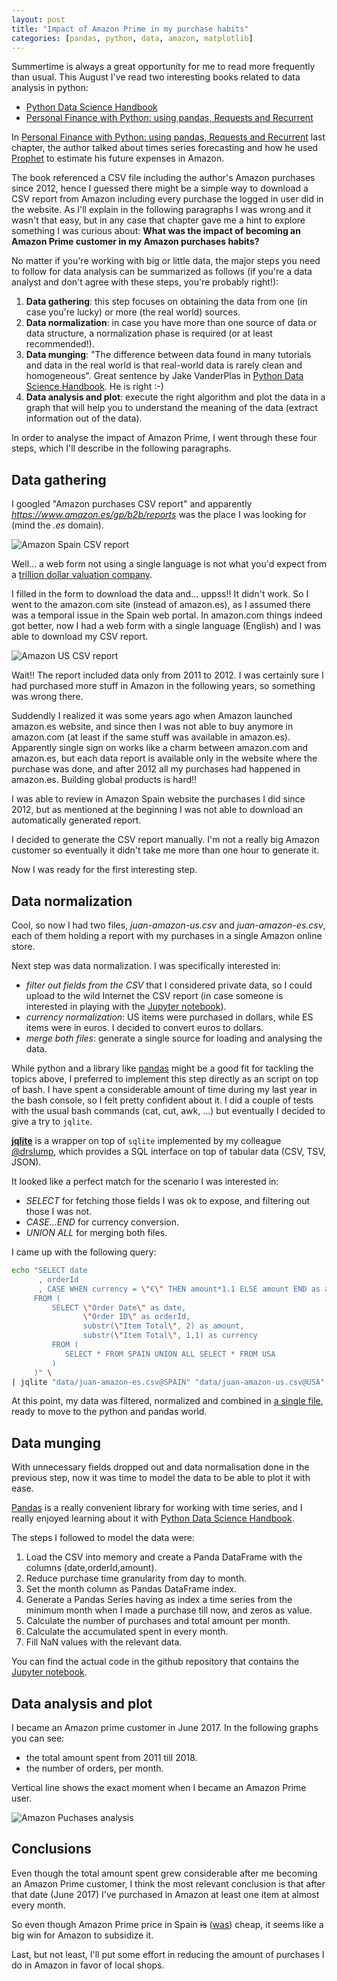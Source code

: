 ```yaml
---
layout: post
title: "Impact of Amazon Prime in my purchase habits"
categories: [pandas, python, data, amazon, matplotlib]
---
```

Summertime is always a great opportunity for me to read more frequently than usual.
This August I've read two interesting books related to data analysis in python:

- [Python Data Science Handbook](https://jakevdp.github.io/PythonDataScienceHandbook/)
- [Personal Finance with Python: using pandas, Requests and Recurrent](https://www.apress.com/de/book/9781484238011)

In [Personal Finance with Python: using pandas, Requests and Recurrent](https://www.apress.com/de/book/9781484238011) last chapter,
the author talked about times series forecasting and how he used
[Prophet](https://research.fb.com/prophet-forecasting-at-scale/) to estimate his future
expenses in Amazon.

The book referenced a CSV file including the author's Amazon purchases since 2012, hence I
guessed there might be a simple way to download a CSV report from Amazon including
every purchase the logged in user did in the website.
As I'll explain in the following paragraphs I was wrong and it wasn't that easy,
but in any case that chapter gave me a hint to explore something I was
curious about: **What was the impact of becoming an Amazon Prime customer in my
Amazon purchases habits?**

No matter if you're working with big or little data, the major steps you need to follow
for data analysis can be summarized as follows (if you're a data analyst and don't agree
with these steps, you're probably right!):

1. **Data gathering**: this step focuses on obtaining the data from one (in case you're lucky)
or more (the real world) sources.
1. **Data normalization**: in case you have more than one source of data or data structure,
a normalization phase is required (or at least recommended!).
1. **Data munging**: "The difference between data found in many tutorials
and data in the real world is that real-world data is rarely clean and homogeneous". Great
sentence by Jake VanderPlas in [Python Data Science Handbook](https://jakevdp.github.io/PythonDataScienceHandbook/). He is right :-)
1. **Data analysis and plot**: execute the right algorithm and plot the data in a graph that
will help you to understand the meaning of the data (extract information out of the data).

In order to analyse the impact of Amazon Prime, I went through these four steps, which I'll
describe in the following paragraphs.

## Data gathering

I googled "Amazon purchases CSV report" and apparently *https://www.amazon.es/gp/b2b/reports*
was the place I was looking for (mind the *.es* domain).

![Amazon Spain CSV report](/gfx/posts/amazon-prime/amazon-csv-spain.png)

Well... a web form not using a single language is not what you'd expect from a
[trillion dollar valuation company](https://money.cnn.com/2018/09/04/technology/amazon-1-trillion/index.html).

I filled in the form to download the data and... uppss!! It didn't work. So I went to the
amazon.com site (instead of amazon.es), as I assumed there was a temporal issue in the
Spain web portal.
In amazon.com things indeed got better, now I had a web form with a single language (English) and
I was able to download my CSV report.

![Amazon US CSV report](/gfx/posts/amazon-prime/amazon-csv-us.png)

Wait!! The report included data only from 2011 to 2012. I was certainly sure I had purchased
more stuff in Amazon in the following years, so something was wrong there.

Suddendly I realized it was some years ago when Amazon launched amazon.es website, and since
then I was not able to buy anymore in amazon.com (at least if the same stuff was available
in amazon.es). Apparently single sign on works like a charm between amazon.com and amazon.es,
but each data report is available only in the website where the purchase was done,
and after 2012 all my purchases had happened in amazon.es. Building global products is hard!!

I was able to review in Amazon Spain website the purchases I did since 2012, but as mentioned
at the beginning I was not able to download an automatically generated report.

I decided to generate the CSV report manually. I'm not a really big Amazon customer so
eventually it didn't take me more than one hour to generate it.

Now I was ready for the first interesting step.

## Data normalization

Cool, so now I had two files, *juan-amazon-us.csv* and *juan-amazon-es.csv*, each of them holding
a report with my purchases in a single Amazon online store.

Next step was data normalization. I was specifically interested in:

- *filter out fields from the CSV* that I considered private data, so I could upload to
the wild Internet the CSV report (in case someone is interested in playing with the [Jupyter
notebook](https://github.com/juandebravo/amazon-prime-analysis/blob/master/notebook.ipynb)).
- *currency normalization*: US items were purchased in dollars, while ES items were in euros. I
decided to convert euros to dollars.
- *merge both files*: generate a single source for loading and analysing the data.

While python and a library like [pandas](https://pandas.pydata.org/) might be a good fit
for tackling the topics above, I preferred to implement this step directly as an script on top of bash.
I have spent a considerable amount of time during my last year in the bash console,
so I felt pretty confident about it.
I did a couple of tests with the usual bash commands (cat, cut, awk, ...) but eventually
I decided to give a try to `jqlite`.

[**jqlite**](https://gist.github.com/drslump/cdacaa368a1d63bab717efd3414b4467) is a wrapper on top of `sqlite` implemented by my colleague
[@drslump](https://github.com/drslump), which provides a SQL interface on top of
tabular data (CSV, TSV, JSON).

It looked like a perfect match for the scenario I was interested in:

- *SELECT* for fetching those fields I was ok to expose, and filtering out those I was not.
- *CASE...END* for currency conversion.
- *UNION ALL* for merging both files.

I came up with the following query:

```bash
echo "SELECT date
      , orderId
      , CASE WHEN currency = \"€\" THEN amount*1.1 ELSE amount END as amount
     FROM (
         SELECT \"Order Date\" as date,
                \"Order ID\" as orderId,
                substr(\"Item Total\", 2) as amount,
                substr(\"Item Total\", 1,1) as currency
         FROM (
            SELECT * FROM SPAIN UNION ALL SELECT * FROM USA
         )
     )" \
| jqlite "data/juan-amazon-es.csv@SPAIN" "data/juan-amazon-us.csv@USA"
```

At this point, my data was filtered, normalized and combined in [a
single file](https://github.com/juandebravo/amazon-prime-analysis/blob/master/data/juan-amazon.csv),
ready to move to the python and pandas world.

## Data munging

With unnecessary fields dropped out and data normalisation done in the previous step,
now it was time to model the data to be able to plot it with ease.

[Pandas](https://pandas.pydata.org/) is a really convenient library for working
with time series, and I really enjoyed learning about it with
[Python Data Science Handbook](https://www.safaribooksonline.com/library/view/python-data-science).

The steps I followed to model the data were:

1. Load the CSV into memory and create a Panda DataFrame with the columns (date,orderId,amount).
1. Reduce purchase time granularity from day to month.
1. Set the month column as Pandas DataFrame index.
1. Generate a Pandas Series having as index a time series from the minimum month when I made a purchase till now, and zeros as value.
1. Calculate the number of purchases and total amount per month.
1. Calculate the accumulated spent in every month.
1. Fill NaN values with the relevant data.

You can find the actual code in the github repository that contains the
[Jupyter notebook](https://github.com/juandebravo/amazon-prime-analysis).

## Data analysis and plot

I became an Amazon prime customer in June 2017. In the following graphs you can see:

- the total amount spent from 2011 till 2018.
- the number of orders, per month.

Vertical line shows the exact moment when I became an Amazon Prime user.

![Amazon Puchases analysis](/gfx/posts/amazon-prime/amazon-purchases.png)

## Conclusions

Even though the total amount spent grew considerable after me becoming an Amazon Prime customer,
I think the most relevant conclusion is that after that date (June 2017) I've purchased in Amazon
at least one item at almost every month.

So even though Amazon Prime price in Spain ~~is~~
([was](https://www.businessinsider.es/precio-amazon-prime-espana-dispara-80-partir-ahora-costara-36-euros-ano-296745)) cheap, it seems like a big win for Amazon to subsidize it.

Last, but not least, I'll put some effort in reducing the amount of purchases I do in Amazon in favor
of local shops.
